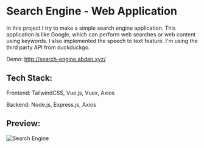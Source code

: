 # Search Engine - Web Application

In this project I try to make a simple search engine application. This application is like Google, which can perform web searches or web content using keywords. I also implemented the speech to text feature. I'm using the third party API from duckduckgo.

Demo: http://search-engine.abdan.xyz/

## Tech Stack:
Frontend: TailwindCSS, Vue.js, Vuex, Axios

Backend: Node.js, Express.js, Axios

## Preview:
![Search Engine](https://github.com/abdanzamzam/Search-Engine-Web-App/blob/development/preview/Screenshot%20(1384).png)
